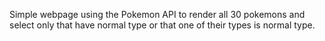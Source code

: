 Simple webpage using the Pokemon API to render all 30 pokemons and select only that have normal type or that one of their types is normal type.
